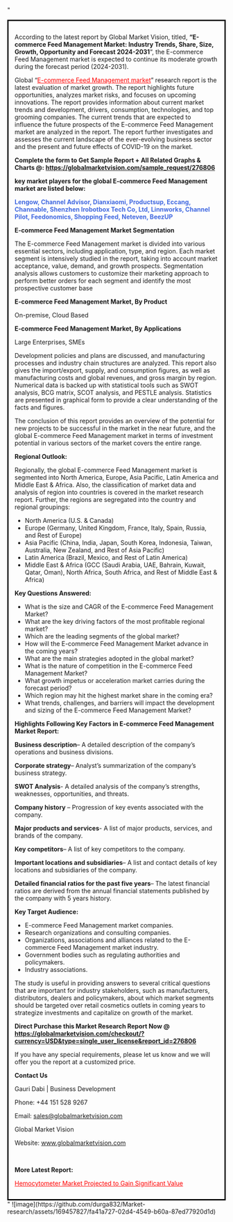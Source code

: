 "<div style='border: 3px solid black; padding: 1em;'>

According to the latest report by Global Market Vision, titled, <strong>“E-commerce Feed Management Market: Industry Trends, Share, Size, Growth, Opportunity and Forecast 2024-2031</strong>“, the E-commerce Feed Management market is expected to continue its moderate growth during the forecast period (2024-2031).

Global “<a style='color: #ff0000;' href='https://globalmarketvision.com/reports/global-e-commerce-feed-management-market/276806'>E-commerce Feed Management market</a>” research report is the latest evaluation of market growth. The report highlights future opportunities, analyzes market risks, and focuses on upcoming innovations. The report provides information about current market trends and development, drivers, consumption, technologies, and top grooming companies. The current trends that are expected to influence the future prospects of the E-commerce Feed Management market are analyzed in the report. The report further investigates and assesses the current landscape of the ever-evolving business sector and the present and future effects of COVID-19 on the market.

<strong>Complete the form to Get Sample Report + All Related Graphs &amp; Charts @: <a style='color: #ff0000;' href='https://globalmarketvision.com/sample_request/276806?utm_source=linkedinPulse&utm_medium=SN&utm_campaign=SN'><strong>https://globalmarketvision.com/sample_request/276806</strong></a></strong>

<strong>key market players for the global E-commerce Feed Management market are listed below:</strong>

<strong style='color: #4169e1;'>Lengow, Channel Advisor, Dianxiaomi, Productsup, Eccang, Channable, Shenzhen Irobotbox Tech Co, Ltd, Linnworks, Channel Pilot, Feedonomics, Shopping Feed, Neteven, BeezUP</strong>

<strong>E-commerce Feed Management Market Segmentation</strong>

The E-commerce Feed Management market is divided into various essential sectors, including application, type, and region. Each market segment is intensively studied in the report, taking into account market acceptance, value, demand, and growth prospects. Segmentation analysis allows customers to customize their marketing approach to perform better orders for each segment and identify the most prospective customer base

<strong>E-commerce Feed Management Market, By Product</strong>

On-premise, Cloud Based

<strong>E-commerce Feed Management Market, By Applications</strong>

Large Enterprises, SMEs

Development policies and plans are discussed, and manufacturing processes and industry chain structures are analyzed. This report also gives the import/export, supply, and consumption figures, as well as manufacturing costs and global revenues, and gross margin by region. Numerical data is backed up with statistical tools such as SWOT analysis, BCG matrix, SCOT analysis, and PESTLE analysis. Statistics are presented in graphical form to provide a clear understanding of the facts and figures.

The conclusion of this report provides an overview of the potential for new projects to be successful in the market in the near future, and the global E-commerce Feed Management market in terms of investment potential in various sectors of the market covers the entire range.

<strong>Regional Outlook:</strong>

Regionally, the global E-commerce Feed Management market is segmented into North America, Europe, Asia Pacific, Latin America and Middle East &amp; Africa. Also, the classification of market data and analysis of region into countries is covered in the market research report. Further, the regions are segregated into the country and regional groupings:
<ul>
  <li>North America (U.S. &amp; Canada)</li>
  <li>Europe (Germany, United Kingdom, France, Italy, Spain, Russia, and Rest of Europe)</li>
  <li>Asia Pacific (China, India, Japan, South Korea, Indonesia, Taiwan, Australia, New Zealand, and Rest of Asia Pacific)</li>
  <li>Latin America (Brazil, Mexico, and Rest of Latin America)</li>
  <li>Middle East &amp; Africa (GCC (Saudi Arabia, UAE, Bahrain, Kuwait, Qatar, Oman), North Africa, South Africa, and Rest of Middle East &amp; Africa)</li>
</ul>
<strong>Key Questions Answered:</strong>
<ul>
  <li>What is the size and CAGR of the E-commerce Feed Management Market?</li>
  <li>What are the key driving factors of the most profitable regional market?</li>
  <li>Which are the leading segments of the global market?</li>
  <li>How will the E-commerce Feed Management Market advance in the coming years?</li>
  <li>What are the main strategies adopted in the global market?</li>
  <li>What is the nature of competition in the E-commerce Feed Management Market?</li>
  <li>What growth impetus or acceleration market carries during the forecast period?</li>
  <li>Which region may hit the highest market share in the coming era?</li>
  <li>What trends, challenges, and barriers will impact the development and sizing of the E-commerce Feed Management Market?</li>
</ul>
<strong>Highlights Following Key Factors in E-commerce Feed Management Market Report:</strong>

<strong>Business description</strong>– A detailed description of the company’s operations and business divisions.

<strong>Corporate strategy</strong>– Analyst’s summarization of the company’s business strategy.

<strong>SWOT Analysis</strong>- A detailed analysis of the company’s strengths, weaknesses, opportunities, and threats.

<strong>Company history</strong> – Progression of key events associated with the company.

<strong>Major products and services</strong>- A list of major products, services, and brands of the company.

<strong>Key competitors</strong>– A list of key competitors to the company.

<strong>Important locations and subsidiaries</strong>– A list and contact details of key locations and subsidiaries of the company.

<strong>Detailed financial ratios for the past five years</strong>– The latest financial ratios are derived from the annual financial statements published by the company with 5 years history.

<strong>Key Target Audience:</strong>
<ul>
  <li>E-commerce Feed Management market companies.</li>
  <li>Research organizations and consulting companies.</li>
  <li>Organizations, associations and alliances related to the E-commerce Feed Management market industry.</li>
  <li>Government bodies such as regulating authorities and policymakers.</li>
  <li>Industry associations.</li>
</ul>
The study is useful in providing answers to several critical questions that are important for industry stakeholders, such as manufacturers, distributors, dealers and policymakers, about which market segments should be targeted over retail cosmetics outlets in coming years to strategize investments and capitalize on growth of the market.

<strong>Direct Purchase this Market Research Report Now @ </strong><strong><a style='color: #ff0000;' href='https://globalmarketvision.com/checkout/?currency=USD&type=single_user_license&report_id=276806?utm_source=linkedinPulse&utm_medium=SN&utm_campaign=SN'><strong>https://globalmarketvision.com/checkout/?currency=USD&type=single_user_license&report_id=276806</strong></a></strong>

If you have any special requirements, please let us know and we will offer you the report at a customized price.
<p id='ember58' class='ember-view reader-content-blocks__paragraph'><strong>Contact Us</strong></p>
<p id='ember59' class='ember-view reader-content-blocks__paragraph'>Gauri Dabi | Business Development</p>
<p id='ember60' class='ember-view reader-content-blocks__paragraph'>Phone: +44 151 528 9267</p>
Email: <a href='mailto:sales@globalmarketvision.com'>sales@globalmarketvision.com</a>

Global Market Vision

Website: <a href='http://www.globalmarketvision.com'>www.globalmarketvision.com</a>

&nbsp;

<strong>More Latest Report:</strong>

<a style='color: #ff0000;' href='https://www.linkedin.com/pulse/hemocytometer-market-projected-gain-significant-value-xlmff'>Hemocytometer Market Projected to Gain Significant Value</a>

</div>"
![image](https://github.com/durga832/Market-research/assets/169457827/fa41a727-02d4-4549-b60a-87ed77920d1d)
